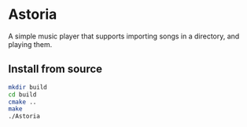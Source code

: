 # Astoria

A simple music player that supports importing songs in a directory, and playing them.

## Install from source
```bash
mkdir build
cd build
cmake ..
make
./Astoria
```
